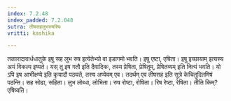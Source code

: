 ```yaml
---
index: 7.2.48
index_padded: 7.2.048
sutra: तीषसहलुभरुषरिषः
vritti: kashika

---
```

तकारादावार्धधातुके इषु सह लुभ रुष इत्येतेभ्यो वा इडागमो भवति। इषु एष्टा, एषिता। इषु इच्छायाम् इत्यस्य अयं विकल्प इष्यते। यस् तु इष गतौ इति दैवादिकः, तस्य प्रेषिता, प्रेषितुम्, प्रेषितव्यम् इति नित्यं भवति। यो ऽपि इष आभीक्ष्ण्ये इति कृयादौ पठ्यते, तस्य अप्येवम् एव। तदर्थम् एव तीषसह इति सूत्रे केचितुदितमिषं पठन्ति। सह सोढा, सहिता। लुभ लोब्धा, लोभिता। रुष रोष्टा, रोषिता। रिष रेष्टा, रेषिता। तीति किम्? एषिष्यति।